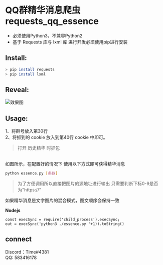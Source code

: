 # QQ群精华消息爬虫 requests_qq_essence

* 必须使用Python3，不兼容Python2
* 基于 Requests 库与 lxml 库 进行开发必须使用pip进行安装
## Install:

```bash
> pip install requests
> pip install lxml
```


## Reveal:
![效果图](https://github.com/User-Time/requests_qq_essence/blob/main/image/actual%20effect.png "效果图")

## Usage:
1、将群号放入第30行<br>
2、将抓到的 cookie 放入到第40行 cookie 中即可。
> 打开 历史精华 时抓包

<br>如图所示，在配置好的情况下 使用以下方式即可获得精华消息
```bash
python essence.py [条数]
``` 
> 为了方便调用所以直接把图片的源地址进行输出
> 只需要判断下标0-9是否为"https://"

如果精华消息是文字图片的混合模式，图文顺序会保持一致

**Nodejs**
```nodejs
const execSync = require('child_process').execSync;
out = execSync('python3 ./essence.py '+1)).toString()
```
## connect
Discord：Time#4381
<br>QQ: 583416178
